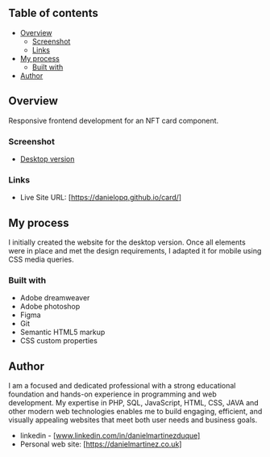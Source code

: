 

## Table of contents

- [Overview](#overview)
  - [Screenshot](#screenshot)
  - [Links](#links)
- [My process](#my-process)
  - [Built with](#built-with)
- [Author](#author)


## Overview

Responsive frontend development for an NFT card component.

### Screenshot

- [Desktop version](https://github.com/danielopq/card/blob/main/screenshots/desktop.jpg)

### Links

- Live Site URL: [https://danielopq.github.io/card/]

## My process

I initially created the website for the desktop version. Once all elements were in place and met the design requirements, I adapted it for mobile using CSS media queries.

### Built with

- Adobe dreamweaver
- Adobe photoshop
- Figma
- Git
- Semantic HTML5 markup
- CSS custom properties

## Author

I am a focused and dedicated professional with a strong educational foundation and hands-on experience in programming and web development. My expertise in PHP, SQL, JavaScript, HTML, CSS, JAVA and other modern web technologies enables me to build engaging, efficient, and visually appealing websites that meet both user needs and business goals.

- linkedin - [www.linkedin.com/in/danielmartinezduque]
- Personal web site: [https://danielmartinez.co.uk]

